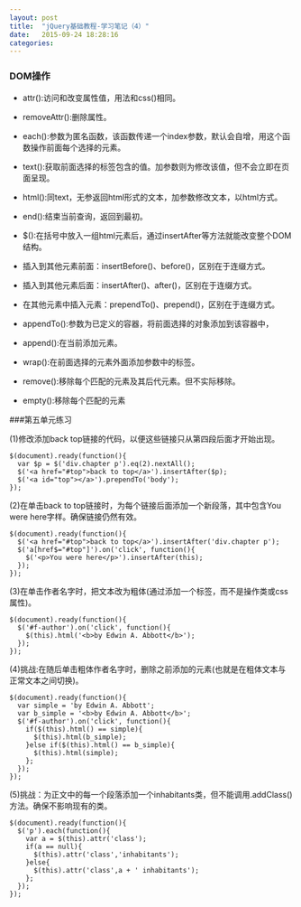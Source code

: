 ```yaml
---
layout: post
title:  "jQuery基础教程-学习笔记（4）"
date:   2015-09-24 18:28:16
categories:
---
```


### DOM操作

+ attr():访问和改变属性值，用法和css()相同。

+ removeAttr():删除属性。

+ each():参数为匿名函数，该函数传递一个index参数，默认会自增，用这个函数操作前面每个选择的元素。

+ text():获取前面选择的标签包含的值。加参数则为修改该值，但不会立即在页面呈现。

+ html():同text，无参返回html形式的文本，加参数修改文本，以html方式。

+ end():结束当前查询，返回到最初。

+ $():在括号中放入一组html元素后，通过insertAfter等方法就能改变整个DOM结构。

+ 插入到其他元素前面：insertBefore()、before()，区别在于连缀方式。

+ 插入到其他元素后面：insertAfter()、after()，区别在于连缀方式。

+ 在其他元素中插入元素：prependTo()、prepend()，区别在于连缀方式。

+ appendTo():参数为已定义的容器，将前面选择的对象添加到该容器中，

+ append():在当前添加元素。

+ wrap():在前面选择的元素外面添加参数中的标签。

+ remove():移除每个匹配的元素及其后代元素。但不实际移除。

+ empty():移除每个匹配的元素

###第五单元练习

(1)修改添加back top链接的代码，以便这些链接只从第四段后面才开始出现。

```
$(document).ready(function(){
  var $p = $('div.chapter p').eq(2).nextAll();
  $('<a href="#top">back to top</a>').insertAfter($p);
  $('<a id="top"></a>').prependTo('body');
});
```

(2)在单击back to top链接时，为每个链接后面添加一个新段落，其中包含You were here字样。确保链接仍然有效。

```
$(document).ready(function(){
  $('<a href="#top">back to top</a>').insertAfter('div.chapter p');
  $('a[href$="#top"]').on('click', function(){
    $('<p>You were here</p>').insertAfter(this);
  });
});
```
(3)在单击作者名字时，把文本改为粗体(通过添加一个标签，而不是操作类或css属性)。

```
$(document).ready(function(){
  $('#f-author').on('click', function(){
    $(this).html('<b>by Edwin A. Abbott</b>');
  });
});
```
(4)挑战:在随后单击粗体作者名字时，删除之前添加的元素(也就是在粗体文本与正常文本之间切换)。

```
$(document).ready(function(){
  var simple = 'by Edwin A. Abbott';
  var b_simple = '<b>by Edwin A. Abbott</b>';
  $('#f-author').on('click', function(){
    if($(this).html() == simple){
      $(this).html(b_simple);
    }else if($(this).html() == b_simple){
      $(this).html(simple);
    };
  });
});
```
(5)挑战：为正文中的每一个段落添加一个inhabitants类，但不能调用.addClass()方法。确保不影响现有的类。

```
$(document).ready(function(){
  $('p').each(function(){
    var a = $(this).attr('class');
    if(a == null){
      $(this).attr('class','inhabitants');
    }else{
      $(this).attr('class',a + ' inhabitants');
    };
  });
});
```